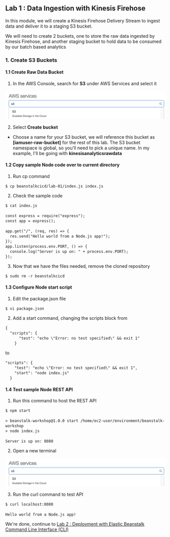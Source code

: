 ## Lab 1 : Data Ingestion with Kinesis Firehose

In this module, we will create a Kinesis Firehose Delivery Stream to ingest data and deliver it to a staging S3 bucket.

We will need to create 2 buckets, one to store the raw data ingested by Kinesis Firehose, and another staging bucket to hold data to be consumed by our batch based analytics

### 1. Create S3 Buckets

#### 1.1 Create Raw Data Bucket

1.  In the AWS Console, search for **S3** under AWS Services and select it

![S3 Service](./imgs/01/01.png)

2.  Select **Create bucket**

- Choose a name for your S3 bucket, we will reference this bucket as **[iamuser-raw-bucket]** for the rest of this lab. The S3 bucket namespace is global, so you'll need to pick a unique name. In my example, I'll be going with **kinesisanalyticsrawdata**

#### 1.2 Copy sample Node code over to current directory

1.  Run cp command

```
$ cp beanstalkcicd/lab-01/index.js index.js
```

2.  Check the sample code

```
$ cat index.js

const express = require("express");
const app = express();

app.get("/", (req, res) => {
  res.send("Hello world from a Node.js app!");
});
app.listen(process.env.PORT, () => {
  console.log("Server is up on: " + process.env.PORT);
});
```

3.  Now that we have the files needed, remove the cloned repository

```
$ sudo rm -r beanstalkcicd
```

#### 1.3 Configure Node start script

1.  Edit the package.json file

```
$ vi package.json
```

2.  Add a start command, changing the scripts block from

```
{
  "scripts": {
      "test": "echo \"Error: no test specified\" && exit 1"
    }
```

to

```
"scripts": {
    "test": "echo \"Error: no test specified\" && exit 1",
    "start": "node index.js"
  }
```

#### 1.4 Test sample Node REST API

1.  Run this command to host the REST API

```
$ npm start

> beanstalk-workshop@1.0.0 start /home/ec2-user/environment/beanstalk-workshop
> node index.js

Server is up on: 8080
```

2.  Open a new terminal

![New Terminal](./imgs/01/01.png)

3.  Run the curl command to test API

```
$ curl localhost:8080

Hello world from a Node.js app!
```

We're done, continue to [Lab 2 : Deployment with Elastic Beanstalk Command Line Interface (CLI)](./doc-module-02.md)

